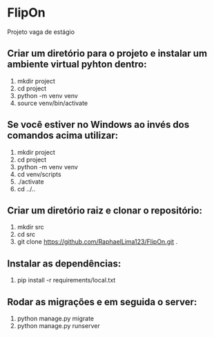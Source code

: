 # FlipOn
Projeto vaga de estágio

## Criar um diretório para o projeto e instalar um ambiente virtual pyhton dentro:

1. mkdir project
2. cd project
3. python -m venv venv
4. source venv/bin/activate

## Se você estiver no Windows ao invés dos comandos acima utilizar:

1. mkdir project
2. cd project
3. python -m venv venv
4. cd venv/scripts
5. ./activate
6. cd ../..

## Criar um diretório raiz e clonar o repositório:
1. mkdir src
2. cd src
3. git clone https://github.com/RaphaelLima123/FlipOn.git .

## Instalar as dependências:
1. pip install -r requirements/local.txt

## Rodar as migrações e em seguida o server:
1. python manage.py migrate
2. python manage.py runserver
